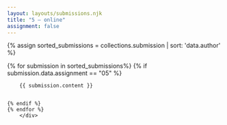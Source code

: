 ```yaml
---
layout: layouts/submissions.njk
title: "5 — online"
assignment: false
---
```



{% assign sorted_submissions = collections.submission | sort: 'data.author' %} 

{% for submission in sorted_submissions%}
{% if submission.data.assignment == "05" %}

<div class="post"> 
	
		{{ submission.content }}


	{% endif %}
	{% endfor %}
		</div>
